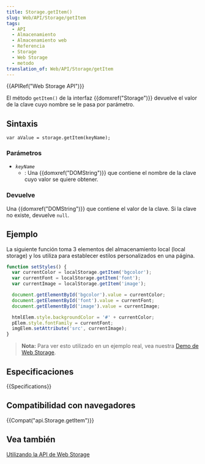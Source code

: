 ```yaml
---
title: Storage.getItem()
slug: Web/API/Storage/getItem
tags:
  - API
  - Almacenamiento
  - Almacenamiento web
  - Referencia
  - Storage
  - Web Storage
  - metodo
translation_of: Web/API/Storage/getItem
---
```


{{APIRef("Web Storage API")}}

El método `getItem()` de la interfaz {{domxref("Storage")}} devuelve el valor de la clave cuyo nombre se le pasa por parámetro.

## Sintaxis

```
var aValue = storage.getItem(keyName);
```

### Parámetros

- _`keyName`_
  - : Una {{domxref("DOMString")}} que contiene el nombre de la clave cuyo valor se quiere obtener.

### Devuelve

Una {{domxref("DOMString")}} que contiene el valor de la clave. Si la clave no existe, devuelve `null`.

## Ejemplo

La siguiente función toma 3 elementos del almacenamiento local (local storage) y los utiliza para establecer estilos personalizados en una página.

```js
function setStyles() {
  var currentColor = localStorage.getItem('bgcolor');
  var currentFont = localStorage.getItem('font');
  var currentImage = localStorage.getItem('image');

  document.getElementById('bgcolor').value = currentColor;
  document.getElementById('font').value = currentFont;
  document.getElementById('image').value = currentImage;

  htmlElem.style.backgroundColor = '#' + currentColor;
  pElem.style.fontFamily = currentFont;
  imgElem.setAttribute('src', currentImage);
}
```

> **Nota:** Para ver esto utilizado en un ejemplo real, vea nuestra [Demo de Web Storage](https://github.com/mdn/web-storage-demo).

## Especificaciones

{{Specifications}}

## Compatibilidad con navegadores

{{Compat("api.Storage.getItem")}}

## Vea también

[Utilizando la API de Web Storage](/es/docs/Web/API/Web_Storage_API/Using_the_Web_Storage_API)

